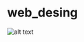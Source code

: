 # web_desing


![alt text](https://github.com/onur-cebeci/Web-Desingn/blob/main/assets/web_site_gif.gif?raw=true)

